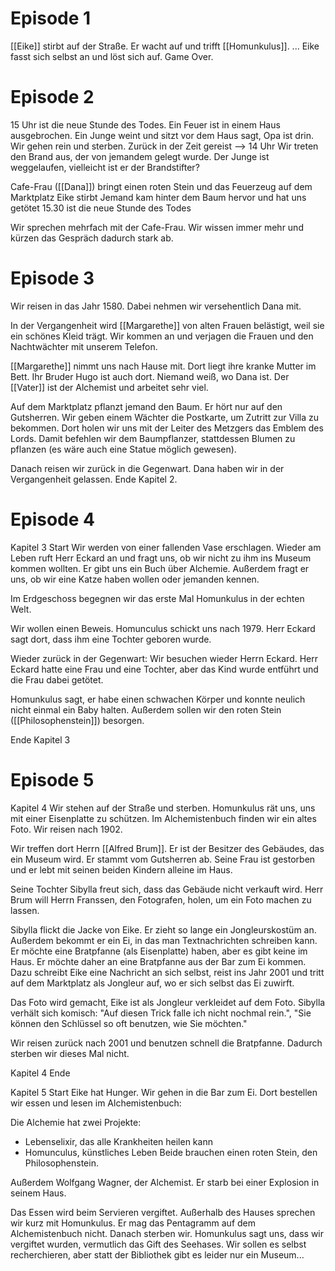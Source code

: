 # Episode 1
[[Eike]] stirbt auf der Straße. Er wacht auf und trifft [[Homunkulus]]. 
...
Eike fasst sich selbst an und löst sich auf. Game Over.
# Episode 2

15 Uhr ist die neue Stunde des Todes.
Ein Feuer ist in einem Haus ausgebrochen.
Ein Junge weint und sitzt vor dem Haus sagt, Opa ist drin.
Wir gehen rein und sterben.
Zurück in der Zeit gereist --> 14 Uhr
Wir treten den Brand aus, der von jemandem gelegt wurde.
Der Junge ist weggelaufen, vielleicht ist er der Brandstifter?

Cafe-Frau ([[Dana]]) bringt einen roten Stein und das Feuerzeug auf dem Marktplatz
Eike stirbt
Jemand kam hinter dem Baum hervor und hat uns getötet
15.30 ist die neue Stunde des Todes

Wir sprechen mehrfach mit der Cafe-Frau. Wir wissen immer mehr und kürzen das Gespräch dadurch stark ab.

# Episode 3
Wir reisen in das Jahr 1580. Dabei nehmen wir versehentlich Dana mit.

In der Vergangenheit wird [[Margarethe]] von alten Frauen belästigt, weil sie ein schönes Kleid trägt. Wir kommen an und verjagen die Frauen und den Nachtwächter mit unserem Telefon.

[[Margarethe]] nimmt uns nach Hause mit. Dort liegt ihre kranke Mutter im Bett. Ihr Bruder Hugo ist auch dort. Niemand weiß, wo Dana ist. Der [[Vater]] ist der Alchemist und arbeitet sehr viel.

Auf dem Marktplatz pflanzt jemand den Baum. Er hört nur auf den Gutsherren.
Wir geben einem Wächter die Postkarte, um Zutritt zur Villa zu bekommen. Dort holen wir uns mit der Leiter des Metzgers das Emblem des Lords. Damit befehlen wir dem Baumpflanzer, stattdessen Blumen zu pflanzen (es wäre auch eine Statue möglich gewesen).

Danach reisen wir zurück in die Gegenwart. Dana haben wir in der Vergangenheit gelassen. Ende Kapitel 2.

# Episode 4
Kapitel 3 Start
Wir werden von einer fallenden Vase erschlagen.
Wieder am Leben ruft Herr Eckard an und fragt uns, ob wir nicht zu ihm ins Museum kommen wollten. Er gibt uns ein Buch über Alchemie. Außerdem fragt er uns, ob wir eine Katze haben wollen oder jemanden kennen.

Im Erdgeschoss begegnen wir das erste Mal Homunkulus in der echten Welt. 

Wir wollen einen Beweis.
Homunculus schickt uns nach 1979. Herr Eckard sagt dort, dass ihm eine Tochter geboren wurde.

Wieder zurück in der Gegenwart: Wir besuchen wieder Herrn Eckard.
Herr Eckard hatte eine Frau und eine Tochter, aber das Kind wurde entführt und die Frau dabei getötet. 

Homunkulus sagt, er habe einen schwachen Körper und konnte neulich nicht einmal ein Baby halten. Außerdem sollen wir den roten Stein ([[Philosophenstein]]) besorgen.

Ende Kapitel 3

# Episode 5
Kapitel 4 
Wir stehen auf der Straße und sterben. Homunkulus rät uns, uns mit einer Eisenplatte zu schützen.
Im Alchemistenbuch finden wir ein altes Foto. Wir reisen nach 1902. 

Wir treffen dort Herrn [[Alfred Brum]]. Er ist der Besitzer des Gebäudes, das ein Museum wird. Er stammt vom Gutsherren ab. Seine Frau ist gestorben und er lebt mit seinen beiden Kindern alleine im Haus.

Seine Tochter Sibylla freut sich, dass das Gebäude nicht verkauft wird. Herr Brum will Herrn Franssen, den Fotografen, holen, um ein Foto machen zu lassen. 

Sibylla flickt die Jacke von Eike. Er zieht so lange ein Jongleurskostüm an. Außerdem bekommt er ein Ei, in das man Textnachrichten schreiben kann. Er möchte eine Bratpfanne (als Eisenplatte) haben, aber es gibt keine im Haus. Er möchte daher an eine Bratpfanne aus der Bar zum Ei kommen. Dazu schreibt Eike eine Nachricht an sich selbst, reist ins Jahr 2001 und tritt auf dem Marktplatz als Jongleur auf, wo er sich selbst das Ei zuwirft. 

Das Foto wird gemacht, Eike ist als Jongleur verkleidet auf dem Foto.
Sibylla verhält sich komisch: "Auf diesen Trick falle ich nicht nochmal rein.", "Sie können den Schlüssel so oft benutzen, wie Sie möchten."

Wir reisen zurück nach 2001 und benutzen schnell die Bratpfanne. Dadurch sterben wir dieses Mal nicht.

Kapitel 4 Ende

Kapitel 5 Start
Eike hat Hunger. Wir gehen in die Bar zum Ei. Dort bestellen wir essen und lesen im Alchemistenbuch:

Die Alchemie hat zwei Projekte:
- Lebenselixir, das alle Krankheiten heilen kann
- Homunculus, künstliches Leben
Beide brauchen einen roten Stein, den Philosophenstein.

Außerdem Wolfgang Wagner, der Alchemist. Er starb bei einer Explosion in seinem Haus.

Das Essen wird beim Servieren vergiftet.
Außerhalb des Hauses sprechen wir kurz mit Homunkulus. Er mag das Pentagramm auf dem Alchemistenbuch nicht. Danach sterben wir. Homunkulus sagt uns, dass wir vergiftet wurden, vermutlich das Gift des Seehases. Wir sollen es selbst recherchieren, aber statt der Bibliothek gibt es leider nur ein Museum...